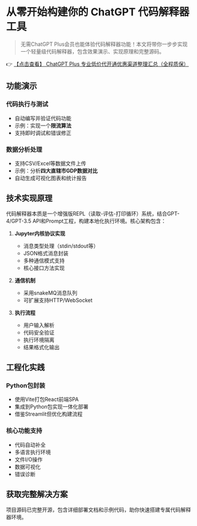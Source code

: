 # 从零开始构建你的 ChatGPT 代码解释器工具

> 无需ChatGPT Plus会员也能体验代码解释器功能！本文将带你一步步实现一个轻量级代码解释器，包含效果演示、实现原理和完整源码。

👉 [【点击查看】 ChatGPT Plus 专业低价代开通优惠渠道整理汇总（全程质保）](https://bit.ly/DaiKai)

## 功能演示

### 代码执行与测试
- 自动编写并验证代码功能
- 示例：实现一个**限流算法**
- 支持即时调试和错误修正

### 数据分析处理
- 支持CSV/Excel等数据文件上传
- 示例：分析**四大直辖市GDP数据对比**
- 自动生成可视化图表和统计报告

## 技术实现原理

代码解释器本质是一个增强版REPL（读取-评估-打印循环）系统，结合GPT-4/GPT-3.5 API和Prompt工程，构建本地化执行环境。核心架构包含：

1. **Jupyter内核协议实现**
   - 消息类型处理（stdin/stdout等）
   - JSON格式消息封装
   - 多种通信模式支持
   - 核心接口方法实现

2. **通信机制**
   - 采用snakeMQ消息队列
   - 可扩展支持HTTP/WebSocket

3. **执行流程**
   - 用户输入解析
   - 代码安全验证
   - 执行环境隔离
   - 结果格式化输出

## 工程化实践

### Python包封装
- 使用Vite打包React前端SPA
- 集成到Python包实现一体化部署
- 借鉴Streamlit但优化构建流程

### 核心功能支持
- 代码自动补全
- 多语言执行环境
- 文件I/O操作
- 数据可视化
- 错误诊断

## 获取完整解决方案
项目源码已完整开源，包含详细部署文档和示例代码，助你快速搭建专属代码解释器环境。